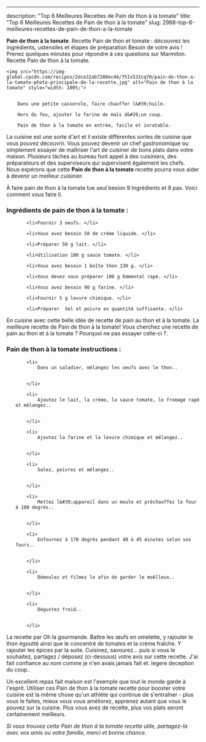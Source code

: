 ---
description: "Top 6 Meilleures Recettes de Pain de thon à la tomate"
title: "Top 6 Meilleures Recettes de Pain de thon à la tomate"
slug: 2968-top-6-meilleures-recettes-de-pain-de-thon-a-la-tomate

<p>
	<strong>Pain de thon à la tomate</strong>. 
	Recette Pain de thon et tomate : découvrez les ingrédients, ustensiles et étapes de préparation Besoin de votre avis ! Prenez quelques minutes pour répondre à ces questions sur Marmiton. Recette Pain de thon à la tomate.
</p>
<p>
	
	<img src="https://img-global.cpcdn.com/recipes/2dce32ab7280ec44/751x532cq70/pain-de-thon-a-la-tomate-photo-principale-de-la-recette.jpg" alt="Pain de thon à la tomate" style="width: 100%;">
	
	
		Dans une petite casserole, faire chauffer l&#39;huile.
	
		Hors du feu, ajouter la farine de maïs d&#39;un coup.
	
		Pain de thon à la tomate en entrée, facile et inratable.
	
</p>

La cuisine est une sorte d'art et il existe différentes sortes de cuisine que vous pouvez découvrir. Vous pouvez devenir un chef gastronomique ou simplement essayer de maîtriser l'art de cuisiner de bons plats dans votre maison. Plusieurs tâches au bureau font appel à des cuisiniers, des préparateurs et des superviseurs qui supervisent également les chefs. Nous espérons que cette <strong> Pain de thon à la tomate </strong> recette pourra vous aider à devenir un meilleur cuisinier.

<!--inarticleads1-->

À faire pain de thon à la tomate tue seul besion 9 Ingrédients et 8 pas. Voici comment vous faire il.

<h3>Ingrédients de pain de thon à la tomate :</h3>

<ol>
	
		<li>Fournir 3 oeufs. </li>
	
		<li>Vous avez besoin 50 de crème liquide. </li>
	
		<li>Préparer 50 g lait. </li>
	
		<li>Utilisation 180 g sauce tomate. </li>
	
		<li>Vous avez besoin 1 boîte thon 130 g. </li>
	
		<li>Vous devez vous préparer 100 g Emmental rapé. </li>
	
		<li>Vous avez besoin 90 g farine. </li>
	
		<li>Fournir 5 g levure chimique. </li>
	
		<li>Préparer  Sel et poivre en quantité suffisante. </li>
	
</ol>

En cuisine avec cette belle idée de recette de pain au thon et à la tomate. La meilleure recette de Pain de thon à la tomate! Vous cherchez une recette de pain au thon et à la tomate ? Pourquoi ne pas essayer celle-ci ?. 

<!--inarticleads2-->

<h3>Pain de thon à la tomate instructions :</h3>

<ol>
	
		<li>
			Dans un saladier, mélangez les oeufs avec le thon..
			
			
		</li>
	
		<li>
			Ajoutez le lait, la crème, la sauce tomate, le fromage rapé et mélangez..
			
			
		</li>
	
		<li>
			Ajoutez la farine et la levure chimique et mélangez..
			
			
		</li>
	
		<li>
			Salez, poivrez et mélangez..
			
			
		</li>
	
		<li>
			Mettez l&#39;appareil dans un moule et préchauffez le four à 180 degrés..
			
			
		</li>
	
		<li>
			Enfournez à 170 degrés pendant 40 à 45 minutes selon vos fours..
			
			
		</li>
	
		<li>
			Démoulez et filmez le afin de garder le moêlleux..
			
			
		</li>
	
		<li>
			Dégustez froid..
			
			
		</li>
	
</ol>

La recette par Oh la gourmande. Battre les œufs en omelette, y rajouter le thon égoutté ainsi que le concentré de tomates et la crème fraîche. Y rajouter les épices par la suite. Cuisinez, savourez… puis si vous le souhaitez, partagez / déposez (ci-dessous) votre avis sur cette recette. J&#39;ai fait confiance au nom comme je n&#39;en avais jamais fait et. legere deception du coup.. 

<!--inarticleads1-->

<p>
Un excellent repas fait maison est l'exemple que tout le monde garde à l'esprit. Utiliser ces Pain de thon à la tomate recette pour booster votre cuisine est la même chose qu'un athlète qui continue de s'entraîner - plus vous le faites, mieux vous vous améliorez, apprenez autant que vous le pouvez sur la cuisine. Plus vous avez de recette, plus vos plats seront certainement meilleurs.
</p>

<p>
<i>Si vous trouvez cette Pain de thon à la tomate recette utile, partagez-la avec vos amis ou votre famille, merci et bonne chance.</i>
</p>
